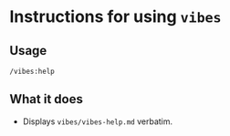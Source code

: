 # Instructions for using `vibes`

## Usage

``` /vibes:help ```

## What it does

- Displays `vibes/vibes-help.md` verbatim.

